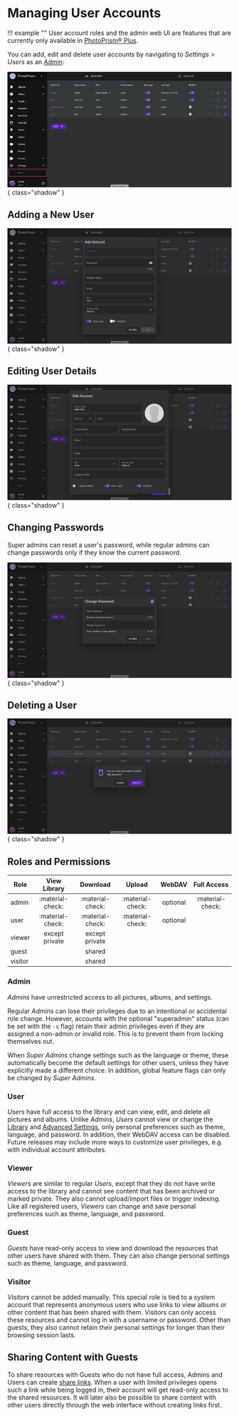 # Managing User Accounts

!!! example ""
    User account roles and the admin web UI are features that are currently only available in [PhotoPrism® Plus](https://www.photoprism.app/editions#compare).

You can add, edit and delete user accounts by navigating to *Settings > Users* as an [Admin](#admin):

![Screenshot](img/users.jpg){ class="shadow" }

## Adding a New User

![Screenshot](img/users-add.jpg){ class="shadow" }

## Editing User Details

![Screenshot](img/users-edit.jpg){ class="shadow" }

## Changing Passwords

Super admins can reset a user's password, while regular admins can change passwords only if they know the current password.

![Screenshot](img/users-change-pw.jpg){ class="shadow" }

## Deleting a User

![Screenshot](img/users-delete.jpg){ class="shadow" }

## Roles and Permissions

| Role    |   View Library   |     Download     |      Upload      |  WebDAV  |   Full Access    |
|---------|:----------------:|:----------------:|:----------------:|:--------:|:----------------:|
| admin   | :material-check: | :material-check: | :material-check: | optional | :material-check: |
| user    | :material-check: | :material-check: | :material-check: | optional |                  | 
| viewer  |  except private  |  except private  |                  |          |                  |
| guest   |                  |      shared      |                  |          |                  |
| visitor |                  |      shared      |                  |          |                  |

### Admin

*Admins* have unrestricted access to all pictures, albums, and settings.

Regular *Admins* can lose their privileges due to an intentional or accidental role change. However, accounts with the optional "superadmin" status (can be set with the `-s` flag) retain their admin privileges even if they are assigned a non-admin or invalid role. This is to prevent them from locking themselves out.

When *Super Admins* change settings such as the language or theme, these automatically become the default settings for other users, unless they have explicitly made a different choice. In addition, global feature flags can only be changed by *Super Admins*.

### User

*Users* have full access to the library and can view, edit, and delete all pictures and albums. Unlike *Admins*, *Users* cannot view or change the [Library](https://docs.photoprism.app/user-guide/settings/library/) and [Advanced Settings](https://docs.photoprism.app/user-guide/settings/advanced/), only personal  preferences such as theme, language, and password. In addition, their WebDAV access can be disabled. Future releases may include more ways to customize user privileges, e.g. with individual account attributes.

### Viewer

*Viewers* are similar to regular *Users*, except that they do not have write access to the library and cannot see content that has been archived or marked private. They also cannot upload/import files or trigger indexing. Like all registered users, *Viewers* can change and save personal preferences such as theme, language, and password.

### Guest

*Guests* have read-only access to view and download the resources that other users have shared with them. They can also change personal settings such as theme, language, and password.

### Visitor

*Visitors* cannot be added manually. This special role is tied to a system account that represents anonymous users who use links to view albums or other content that has been shared with them. Visitors can only access these resources and cannot log in with a username or password. Other than guests, they also cannot retain their personal settings for longer than their browsing session lasts.

## Sharing Content with Guests
To share resources with Guests who do not have full access, Admins and Users can create [share links](../share/index.md). When a user with limited privileges opens such a link while being logged in, their account will get read-only access to the shared resources. It will later also be possible to share content with other users directly through the web interface without creating links first.

